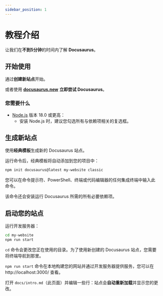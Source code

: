 ```yaml
---
sidebar_position: 1
---
```


# 教程介绍

让我们在**不到5分钟**的时间内了解 **Docusaurus**。

## 开始使用

通过**创建新站点**开始。

或者使用 **[docusaurus.new](https://docusaurus.new)** **立即尝试 Docusaurus**。

### 您需要什么

- [Node.js](https://nodejs.org/en/download/) 版本 18.0 或更高：
  - 安装 Node.js 时，建议您勾选所有与依赖项相关的复选框。

## 生成新站点

使用**经典模板**生成新的 Docusaurus 站点。

运行命令后，经典模板将自动添加到您的项目中：

```bash
npm init docusaurus@latest my-website classic
```

您可以在命令提示符、PowerShell、终端或代码编辑器的任何集成终端中输入此命令。

该命令还会安装运行 Docusaurus 所需的所有必要依赖项。

## 启动您的站点

运行开发服务器：

```bash
cd my-website
npm run start
```

`cd` 命令会更改您正在使用的目录。为了使用新创建的 Docusaurus 站点，您需要将终端导航到那里。

`npm run start` 命令在本地构建您的网站并通过开发服务器提供服务，您可以在 http://localhost:3000/ 查看。

打开 `docs/intro.md`（此页面）并编辑一些行：站点会**自动重新加载**并显示您的更改。
